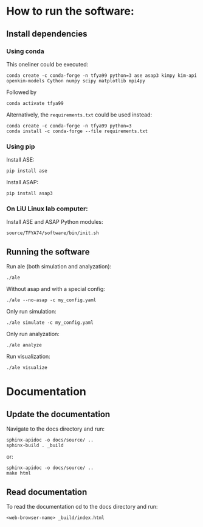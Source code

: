 # How to run the software:

## Install dependencies

### Using conda
This oneliner could be executed:
```
conda create -c conda-forge -n tfya99 python=3 ase asap3 kimpy kim-api openkim-models Cython numpy scipy matplotlib mpi4py
```
Followed by
```
conda activate tfya99
```

Alternatively, the `requirements.txt` could be used instead:
```
conda create -c conda-forge -n tfya99 python=3
conda install -c conda-forge --file requirements.txt
```
### Using pip
Install ASE:
```
pip install ase
```

Install ASAP:
```
pip install asap3
```


### On LiU Linux lab computer:

Install ASE and ASAP Python modules:
```
source/TFYA74/software/bin/init.sh
```

## Running the software
Run ale (both simulation and analyzation):
```
./ale
```

Without asap and with a special config:
```
./ale --no-asap -c my_config.yaml
```

Only run simulation:
```
./ale simulate -c my_config.yaml
```

Only run analyzation:
```
./ale analyze
```

Run visualization:
```
./ale visualize
```

# Documentation


## Update the documentation
Navigate to the docs directory and run:
```
sphinx-apidoc -o docs/source/ ..
sphinx-build . _build
```

or:
```
sphinx-apidoc -o docs/source/ ..
make html
```

## Read documentation
To read the documentation cd to the docs directory and run:
```
<web-browser-name> _build/index.html
```

